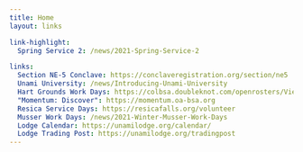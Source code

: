 ```yaml
---
title: Home
layout: links

link-highlight:
  Spring Service 2: /news/2021-Spring-Service-2

links:
  Section NE-5 Conclave: https://conclaveregistration.org/section/ne5
  Unami University: /news/Introducing-Unami-University
  Hart Grounds Work Days: https://colbsa.doubleknot.com/openrosters/ViewActivitySpaceAvailable.aspx?orgkey=2794&activitykey=2796746,2787794,2800356,2796745
  "Momentum: Discover": https://momentum.oa-bsa.org
  Resica Service Days: https://resicafalls.org/volunteer
  Musser Work Days: /news/2021-Winter-Musser-Work-Days
  Lodge Calendar: https://unamilodge.org/calendar/
  Lodge Trading Post: https://unamilodge.org/tradingpost
---
```

